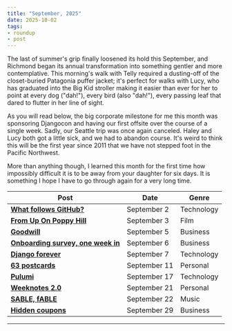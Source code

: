 ```yaml
---
title: "September, 2025"
date: 2025-10-02
tags:
- roundup
- post
---
```


The last of summer's grip finally loosened its hold this September, and Richmond began its annual transformation into something gentler and more contemplative. This morning's walk with Telly required a dusting-off of the closet-buried Patagonia puffer jacket; it's perfect for walks with Lucy, who has graduated into the Big Kid stroller making it easier than ever for her to point at every dog ("dah!"), every bird (also "dah!"), every passing leaf that dared to flutter in her line of sight. 

As you will read below, the big corporate milestone for me this month was sponsoring Djangocon and having our first offsite over the course of a single week. Sadly, our Seattle trip was once again canceled. Haley and Lucy both got a little sick, and we had to abandon course. It's weird to think this will be the first year since 2011 that we have not stepped foot in the Pacific Northwest. 

More than anything though, I learned this month for the first time how impossibly difficult it is to be away from your daughter for six days. It is something I hope I have to go through again for a very long time. 

| Post | Date | Genre |
|------|------|-------|
| **[What follows GitHub?](https://jmduke.com/posts/post/github-next/)** | September 2 | Technology |
| **[From Up On Poppy Hill](https://jmduke.com/posts/post/from-up-on-poppy-hill/)** | September 3 | Film |
| **[Goodwill](https://jmduke.com/posts/post/goodwill/)** | September 5 | Business |
| **[Onboarding survey, one week in](https://jmduke.com/posts/post/onboarding-survey/)** | September 6 | Business |
| **[Django forever](https://jmduke.com/posts/post/django/)** | September 7 | Technology |
| **[63 postcards](https://jmduke.com/posts/post/63-postcards/)** | September 11 | Personal |
| **[Pulumi](https://jmduke.com/posts/post/pulumi/)** | September 17 | Technology |
| **[Weeknotes 2.0](https://jmduke.com/posts/post/weeknotes-2/)** | September 21 | Personal |
| **[SABLE, fABLE](https://jmduke.com/posts/post/fable-sable/)** | September 22 | Music |
| **[Hidden coupons](https://jmduke.com/posts/post/stripe-intangible-coupons/)** | September 29 | Business |

---
